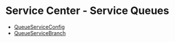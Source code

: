 # Service Center - Service Queues
  - [QueueServiceConfig](/modules/srvcenter-service-queues/QueueServiceConfig.md)
  - [QueueServiceBranch](/modules/srvcenter-service-queues/QueueServiceBranch.md)
